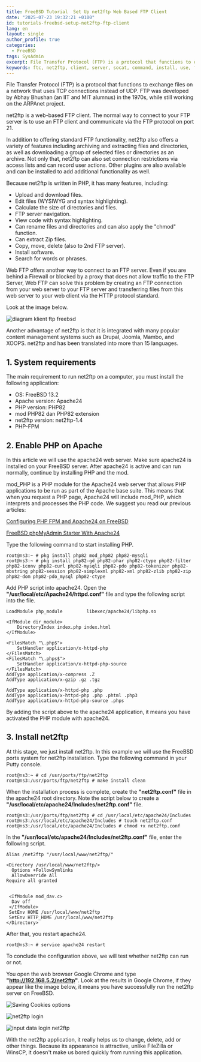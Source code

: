 ```yaml
---
title: FreeBSD Tutorial  Set Up net2ftp Web Based FTP Client
date: "2025-07-23 19:32:21 +0100"
id: tutorials-freebsd-setup-net2ftp-ftp-client
lang: en
layout: single
author_profile: true
categories:
  - FreeBSD
tags: SysAdmin
excerpt: File Transfer Protocol (FTP) is a protocol that functions to exchange files on a network that uses TCP connections instead of UDP. FTP was developed by Abhay Bhushan (an IIT and MIT alumnus) in the 1970s, while still working on the ARPAnet project
keywords: ftc, net2ftp, client, server, socat, command, install, use, freebsd, openbsd, transfer, data, networking, host
---
```


File Transfer Protocol (FTP) is a protocol that functions to exchange files on a network that uses TCP connections instead of UDP. FTP was developed by Abhay Bhushan (an IIT and MIT alumnus) in the 1970s, while still working on the ARPAnet project.

net2ftp is a web-based FTP client. The normal way to connect to your FTP server is to use an FTP client and communicate via the FTP protocol on port 21.

In addition to offering standard FTP functionality, net2ftp also offers a variety of features including archiving and extracting files and directories, as well as downloading a group of selected files or directories as an archive. Not only that, net2ftp can also set connection restrictions via access lists and can record user actions. Other plugins are also available and can be installed to add additional functionality as well.

Because net2ftp is written in PHP, it has many features, including:

- Upload and download files.
- Edit files (WYSIWYG and syntax highlighting).
- Calculate the size of directories and files.
- FTP server navigation.
- View code with syntax highlighting.
- Can rename files and directories and can also apply the "chmod" function.
- Can extract Zip files.
- Copy, move, delete (also to 2nd FTP server).
- Install software.
- Search for words or phrases.

Web FTP offers another way to connect to an FTP server. Even if you are behind a Firewall or blocked by a proxy that does not allow traffic to the FTP Server, Web FTP can solve this problem by creating an FTP connection from your web server to your FTP server and transferring files from this web server to your web client via the HTTP protocol standard.

Look at the image below.

![diagram klient ftp freebsd](https://raw.githubusercontent.com/unixwinbsd/unixwinbsd.github.io/refs/heads/master/Image/14klient%20ftp%20freebsd.jpg)

Another advantage of net2ftp is that it is integrated with many popular content management systems such as Drupal, Joomla, Mambo, and XOOPS. net2ftp and has been translated into more than 15 languages.


## 1. System requirements

The main requirement to run net2ftp on a computer, you must install the following application:
- OS: FreeBSD 13.2
- Apache version: Apache24
- PHP version: PHP82
- mod PHP82 dan PHP82 extension
- net2ftp version: net2ftp-1.4 
- PHP-FPM


## 2. Enable PHP on Apache

In this article we will use the apache24 web server. Make sure apache24 is installed on your FreeBSD server. After apache24 is active and can run normally, continue by installing PHP and the mod.

mod_PHP is a PHP module for the Apache24 web server that allows PHP applications to be run as part of the Apache base suite. This means that when you request a PHP page, Apache24 will include mod_PHP, which interprets and processes the PHP code. We suggest you read our previous articles:

[Configuring PHP FPM and Apache24 on FreeBSD](https://unixwinbsd.site/en/freebsd/2025/01/21/setup-php-fpm-apache-freebsd/)

[FreeBSD phpMyAdmin Starter With Apache24](https://unixwinbsd.site/en/openbsd/2025/05/21/phpmyadmin-openbsd-nginx-php-fpm/)

Type the following command to start installing PHP.
```
root@ns3:~ # pkg install php82 mod_php82 php82-mysqli
root@ns3:~ # pkg install php82-gd php82-phar php82-ctype php82-filter php82-iconv php82-curl php82-mysqli php82-pdo php82-tokenizer php82-mbstring php82-session php82-simplexml php82-xml php82-zlib php82-zip php82-dom php82-pdo_mysql php82-ctype
```
Add PHP script into apache24. Open the **"/usr/local/etc/Apache24/httpd.conf"** file and type the following script into the file.

```
LoadModule php_module         libexec/apache24/libphp.so

<IfModule dir_module>
    DirectoryIndex index.php index.html
</IfModule>

<FilesMatch "\.php$">
    SetHandler application/x-httpd-php
</FilesMatch>
<FilesMatch "\.phps$">
    SetHandler application/x-httpd-php-source
</FilesMatch>
AddType application/x-compress .Z
AddType application/x-gzip .gz .tgz

AddType application/x-httpd-php .php
AddType application/x-httpd-php .php .phtml .php3
AddType application/x-httpd-php-source .phps
```

By adding the script above to the apache24 application, it means you have activated the PHP module with apache24.


## 3. Install net2ftp

At this stage, we just install net2ftp. In this example we will use the FreeBSD ports system for net2ftp installation. Type the following command in your Putty console.
```
root@ns3:~ # cd /usr/ports/ftp/net2ftp
root@ns3:/usr/ports/ftp/net2ftp # make install clean
```
When the installation process is complete, create the **"net2ftp.conf"** file in the apache24 root directory. Note the script below to create a **"/usr/local/etc/apache24/Includes/net2ftp.conf"** file.
```
root@ns3:/usr/ports/ftp/net2ftp # cd /usr/local/etc/apache24/Includes
root@ns3:/usr/local/etc/apache24/Includes # touch net2ftp.conf
root@ns3:/usr/local/etc/apache24/Includes # chmod +x net2ftp.conf
```
In the **"/usr/local/etc/apache24/Includes/net2ftp.conf"** file, enter the following script.

```
Alias /net2ftp "/usr/local/www/net2ftp/"

<Directory /usr/local/www/net2ftp/>
  Options +FollowSymlinks
  AllowOverride All
Require all granted


 <IfModule mod_dav.c>
  Dav off
 </IfModule>
 SetEnv HOME /usr/local/www/net2ftp
 SetEnv HTTP_HOME /usr/local/www/net2ftp
</Directory>
```

After that, you restart apache24.
```
root@ns3:~ # service apache24 restart
```
To conclude the configuration above, we will test whether net2ftp can run or not.

You open the web browser Google Chrome and type **"http://192.168.5.2/net2ftp"**. Look at the results in Google Chrome, if they appear like the image below, it means you have successfully run the net2ftp server on FreeBSD.

![Saving Cookies options](https://raw.githubusercontent.com/unixwinbsd/unixwinbsd.github.io/refs/heads/master/Image/15Saving%20Cookies%20options.jpg)


![net2ftp login](https://raw.githubusercontent.com/unixwinbsd/unixwinbsd.github.io/refs/heads/master/Image/16net2ftp%20login.jpg)

![input data login net2ftp](https://raw.githubusercontent.com/unixwinbsd/unixwinbsd.github.io/refs/heads/master/Image/15input%20data%20login%20net2ftp.jpg)


With the net2ftp application, it really helps us to change, delete, add or other things. Because its appearance is attractive, unlike FileZilla or WinsCP, it doesn't make us bored quickly from running this application.